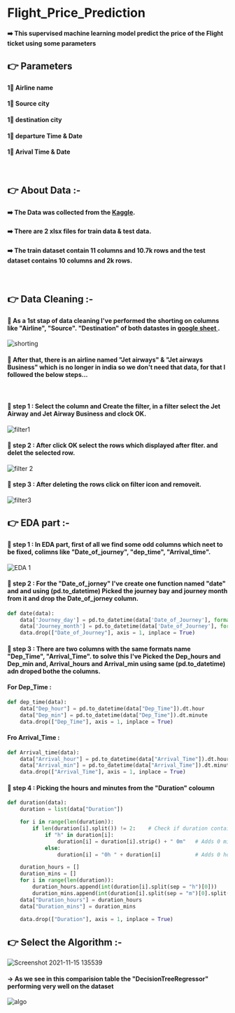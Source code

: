 # Flight_Price_Prediction

#### ➡️ This supervised machine learning model predict the price of the Flight ticket using some parameters

## 👉 Parameters
#### 1⃣ Airline name 
#### 1⃣ Source city
#### 1⃣ destination city
#### 1⃣ departure Time & Date
#### 1⃣ Arival Time & Date

<br>

## 👉 About Data :-

#### ➡️ The Data was collected from the <a href="https://www.kaggle.com/nikhilmittal/flight-fare-prediction-mh/">Kaggle</a>.
#### ➡️ There are 2 xlsx files for train data & test data.
#### ➡️ The train dataset contain 11 columns and 10.7k rows and the test dataset contains 10 columns and 2k rows.

<br>

## 👉 Data Cleaning :-
#### 🔶 As a 1st stap of data cleaning I've performed the shorting on columns like "Airline", "Source". "Destination" of  both datastes in <a href="https://docs.google.com/spreadsheets/d/1o-7FhCs56fJf07h9PSBM2y5abIVCALyo1uTFCNdhfK4/edit#gid=64045463"> google sheet </a>.

![shorting](https://user-images.githubusercontent.com/75326769/141683825-c151a7ca-aaa4-4ccb-990e-7182936782fe.png)

#### 🔶 After that, there is an airline named "Jet airways" & "Jet airways Business" which is no longer in india so we don't need that data, for that I followed the below steps...

<br>
 
#### 🔹 step 1 :  Select the column and Create the filter, in a filter select the Jet Airway and Jet Airway Business and clock OK.

![filter1](https://user-images.githubusercontent.com/75326769/141692819-21166277-8e30-432e-92eb-82e83dee4c1c.png)

#### 🔹 step 2 :  After click OK select the rows which displayed after flter. and delet the selected row.

![filter 2](https://user-images.githubusercontent.com/75326769/141693604-9a156e3b-b62a-4536-bd55-9b53edf2e2f9.png)

#### 🔹 step 3 :  After deleting the rows click on filter icon and removeit.  

![filter3](https://user-images.githubusercontent.com/75326769/141693738-bb92f74f-4223-4d47-bf1d-be624b259540.png)

## 👉 EDA part :-

#### 🔸 step 1 : In EDA part, first of all we find some odd columns which neet to be fixed, colimns like "Date_of_journey", "dep_time", "Arrival_time".


![EDA 1](https://user-images.githubusercontent.com/75326769/141733110-ba83c430-f546-4c64-bb4b-1930856e40b8.png)

#### 🔸 step 2 :  For the "Date_of_jorney" I've create one function named "date" and and using (pd.to_datetime) Picked the journey bay and journey month from it and drop the Date_of_jorney column.

```py
def date(data):
    data['Journey_day'] = pd.to_datetime(data['Date_of_Journey'], format="%d/%m/%Y").dt.day
    data['Journey_month'] = pd.to_datetime(data['Date_of_Journey'], format="%d/%m/%Y").dt.month
    data.drop(["Date_of_Journey"], axis = 1, inplace = True)
```

#### 🔸 step 3 : There are two columns with the same formats name "Dep_Time", "Arrival_Time". to solve this I've Picked the Dep_hours and Dep_min and, Arrival_hours and Arrival_min using same (pd.to_datetime) adn droped bothe the columns.

#### For Dep_Time :

```py
def dep_time(data):
    data["Dep_hour"] = pd.to_datetime(data["Dep_Time"]).dt.hour
    data["Dep_min"] = pd.to_datetime(data["Dep_Time"]).dt.minute
    data.drop(["Dep_Time"], axis = 1, inplace = True)
```

#### Fro Arrival_Time :

```py
def Arrival_time(data):
    data["Arrival_hour"] = pd.to_datetime(data["Arrival_Time"]).dt.hour
    data["Arrival_min"] = pd.to_datetime(data["Arrival_Time"]).dt.minute
    data.drop(["Arrival_Time"], axis = 1, inplace = True)
```


#### 🔸 step 4 : Picking the hours and minutes from the "Duration" coloumn

```py
def duration(data):
    duration = list(data["Duration"])

    for i in range(len(duration)):
        if len(duration[i].split()) != 2:    # Check if duration contains only hour or mins
            if "h" in duration[i]:
                duration[i] = duration[i].strip() + " 0m"   # Adds 0 minute
            else:
                duration[i] = "0h " + duration[i]           # Adds 0 hour

    duration_hours = []
    duration_mins = []
    for i in range(len(duration)):
        duration_hours.append(int(duration[i].split(sep = "h")[0]))    # Extract hours from duration
        duration_mins.append(int(duration[i].split(sep = "m")[0].split()[-1]))   # Extracts only minutes from duration
    data["Duration_hours"] = duration_hours
    data["Duration_mins"] = duration_mins 
    
    data.drop(["Duration"], axis = 1, inplace = True)
```


## 👉 Select the Algorithm :-
![Screenshot 2021-11-15 135539](https://user-images.githubusercontent.com/75326769/141747405-ccafe4e7-071f-4192-a68a-ff4a1d04cdfc.png)

#### -> As we see in this comparision table the "DecisionTreeRegressor" performing very well on the dataset
![algo](https://user-images.githubusercontent.com/75326769/141749087-9cd07037-b899-4d49-9f61-418aef964bad.png)

 


